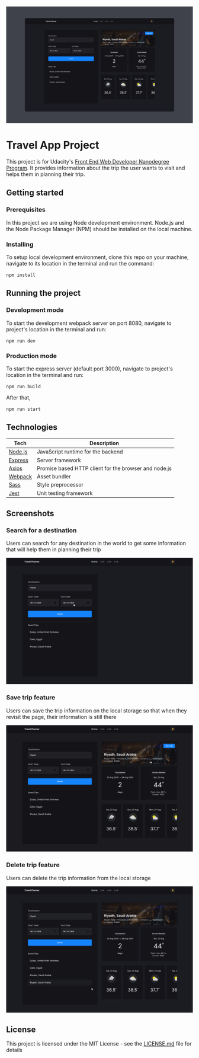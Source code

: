 ![](/screenshots/main.png)

# Travel App Project

This project is for Udacity's [Front End Web Developer Nanodegree Program](https://www.udacity.com/course/front-end-web-developer-nanodegree--nd0011). It provides information about the trip the user wants to visit and helps them in planning their trip.

## Getting started

### Prerequisites

In this project we are using Node development environment. Node.js and the Node Package Manager (NPM) should be installed on the local machine.

### Installing

To setup local development environment, clone this repo on your machine, navigate to its location in the terminal and run the command:

```
npm install
```

## Running the project

### Development mode

To start the development webpack server on port 8080, navigate to project's location in the terminal and run:

```
npm run dev
```

### Production mode

To start the express server (default port 3000), navigate to project's location in the terminal and run:

```
npm run build
```

After that,

```
npm run start
```

## Technologies

| Tech                                    | Description                                           |
| --------------------------------------- | ----------------------------------------------------- |
| [Node.js](https://nodejs.org/en/)       | JavaScript runtime for the backend                    |
| [Express](https://expressjs.com/)       | Server framework                                      |
| [Axios](https://github.com/axios/axios) | Promise based HTTP client for the browser and node.js |
| [Webpack](https://webpack.js.org/)      | Asset bundler                                         |
| [Sass](https://sass-lang.com/)          | Style preprocessor                                    |
| [Jest](https://jestjs.io/)              | Unit testing framework                                |

## Screenshots

### Search for a destination

Users can search for any destination in the world to get some information that will help them in planning their trip

![](/screenshots/search.gif)

### Save trip feature

Users can save the trip information on the local storage so that when they revisit the page, their information is still there

![](/screenshots/save.gif)

### Delete trip feature

Users can delete the trip information from the local storage

![](/screenshots/delete.gif)

## License

This project is licensed under the MIT License - see the [LICENSE.md](./LICENSE) file for details
